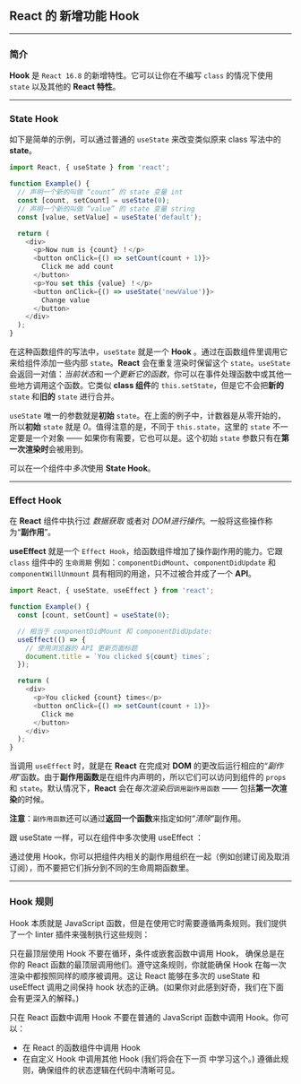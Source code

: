 ## React 的 新增功能 Hook

---

### 简介

**Hook** 是 `React 16.8` 的新增特性。它可以让你在不编写 `class` 的情况下使用 `state` 以及其他的 **React 特性**。

---

### State Hook

如下是简单的示例，可以通过普通的 `useState` 来改变类似原来 class 写法中的 **state**。

```js
import React, { useState } from 'react';

function Example() {
  // 声明一个新的叫做 “count” 的 state 变量 int
  const [count, setCount] = useState(0);
  // 声明一个新的叫做 “value” 的 state 变量 string
  const [value, setValue] = useState('default');

  return (
    <div>
      <p>Now num is {count} ！</p>
      <button onClick={() => setCount(count + 1)}>
        Click me add count
      </button>
      <p>You set this {value} ！</p>
      <button onClick={() => useState('newValue')}>
        Change value
      </button>
    </div>
  );
}
```

在这种函数组件的写法中，`useState` 就是一个 **Hook** 。通过在函数组件里调用它来给组件添加一些内部 `state`。**React** 会在重复渲染时保留这个 `state`。`useState` 会返回一对值：*当前状态*和*一个更新它的函数*，你可以在事件处理函数中或其他一些地方调用这个函数。它类似 **class 组件**的 `this.setState`，但是它不会把**新的** `state` 和**旧的** `state` 进行合并。

`useState` 唯一的参数就是**初始** `state`。在上面的例子中，计数器是从零开始的，所以**初始** `state` 就是 *0*。值得注意的是，不同于 `this.state`，这里的 `state` 不一定要是一个对象 —— 如果你有需要，它也可以是。这个初始 `state` 参数只有在**第一次渲染时**会被用到。

可以在一个组件中*多次*使用 **State Hook**。

---

### Effect Hook

在 **React** 组件中执行过 *数据获取* 或者对 *DOM进行操作*。一般将这些操作称为“**副作用**”。

**useEffect** 就是一个 `Effect Hook`，给函数组件增加了操作副作用的能力。它跟 `class` 组件中的 `生命周期` 例如：`componentDidMount`、`componentDidUpdate` 和 `componentWillUnmount` 具有相同的用途，只不过被合并成了一个 **API**。

```js
import React, { useState, useEffect } from 'react';

function Example() {
  const [count, setCount] = useState(0);

  // 相当于 componentDidMount 和 componentDidUpdate:
  useEffect(() => {
    // 使用浏览器的 API 更新页面标题
    document.title = `You clicked ${count} times`;
  });

  return (
    <div>
      <p>You clicked {count} times</p>
      <button onClick={() => setCount(count + 1)}>
        Click me
      </button>
    </div>
  );
}
```

当调用 `useEffect` 时，就是在 **React** 在完成对 **DOM** 的更改后运行相应的“*副作用*”函数。由于**副作用函数**是在组件内声明的，所以它们可以访问到组件的 `props` 和 `state`。默认情况下，**React** 会在*每次渲染后*`调用副作用函数` —— 包括**第一次渲染**的时候。

**注意**：`副作用函数`还可以通过**返回一个函数**来指定如何“*清除*”副作用。

跟 useState 一样，可以在组件中多次使用 useEffect ：

通过使用 Hook，你可以把组件内相关的副作用组织在一起（例如创建订阅及取消订阅），而不要把它们拆分到不同的生命周期函数里。

---

### Hook 规则

Hook 本质就是 JavaScript 函数，但是在使用它时需要遵循两条规则。我们提供了一个 linter 插件来强制执行这些规则：

只在最顶层使用 Hook
不要在循环，条件或嵌套函数中调用 Hook， 确保总是在你的 React 函数的最顶层调用他们。遵守这条规则，你就能确保 Hook 在每一次渲染中都按照同样的顺序被调用。这让 React 能够在多次的 useState 和 useEffect 调用之间保持 hook 状态的正确。(如果你对此感到好奇，我们在下面会有更深入的解释。)

只在 React 函数中调用 Hook
不要在普通的 JavaScript 函数中调用 Hook。你可以：

* 在 React 的函数组件中调用 Hook
* 在自定义 Hook 中调用其他 Hook (我们将会在下一页 中学习这个。)
遵循此规则，确保组件的状态逻辑在代码中清晰可见。
